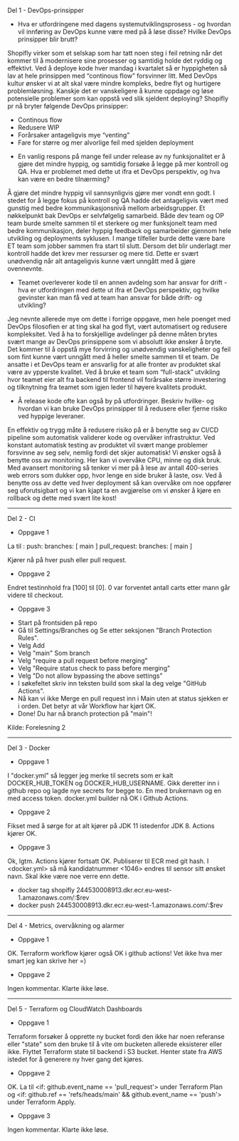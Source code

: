 Del 1 - DevOps-prinsipper

* Hva er utfordringene med dagens systemutviklingsprosess - og hvordan vil innføring av DevOps kunne være med på å løse disse? Hvilke DevOps prinsipper blir brutt?

Shopifly virker som et selskap som har tatt noen steg i feil retning når det kommer til å modernisere sine prosesser og samtidig holde det ryddig og effektivt. Ved å deploye kode hver mandag i kvartalet så er hyppigheten så lav at hele prinsippen med “continous flow” forsvinner litt. Med DevOps kultur ønsker vi at alt skal være mindre kompleks, bedre flyt og hurtigere problemløsning. Kanskje det er vanskeligere å kunne oppdage og løse potensielle problemer som kan oppstå ved slik sjeldent deploying? 
Shopifly pr nå bryter følgende DevOps prinsipper:
- Continous flow
- Redusere WIP
- Forårsaker antageligvis mye “venting” 
- Fare for større og mer alvorlige feil med sjelden deployment
 
 

* En vanlig respons på mange feil under release av ny funksjonalitet er å gjøre det mindre hyppig, og samtidig forsøke å legge på mer kontroll og QA. Hva er problemet med dette ut ifra et DevOps perspektiv, og hva kan være en bedre tilnærming?

Å gjøre det mindre hyppig vil sannsynligvis gjøre mer vondt enn godt. I stedet for å legge fokus på kontroll og QA hadde det antageligvis vært med gunstig med bedre kommunikasjonsnivå mellom arbeidsgrupper. Et nøkkelpunkt bak DevOps er selvfølgelig samarbeid. Både dev team og OP team burde smelte sammen til et sterkere og mer funksjonelt team med bedre kommunikasjon, deler hyppig feedback og samarbeider gjennom hele utvikling og deployments syklusen. I mange tilfeller burde dette være bare ET team som jobber sammen fra start til slutt. 
Dersom det blir underlagt mer kontroll hadde det krev mer ressurser og mere tid. Dette er svært unødvendig når alt antageligvis kunne vært unngått med å gjøre ovennevnte.
 
 
 
* Teamet overleverer kode til en annen avdelng som har ansvar for drift - hva er utfordringen med dette ut ifra et DevOps perspektiv, og hvilke gevinster kan man få ved at team han ansvar for både drift- og utvikling?

Jeg nevnte allerede mye om dette i forrige oppgave, men hele poenget med DevOps filosofien er at ting skal ha god flyt, vært automatisert og redusere kompleksitet. Ved å ha to forskjellige avdelinger på denne måten brytes svært mange av DevOps prinsippene som vi absolutt ikke ønsker å bryte. Det kommer til å oppstå mye forvirring og unødvendig vanskeligheter og feil som fint kunne vært unngått med å heller smelte sammen til et team. 
De ansatte i et DevOps team er ansvarlig for at alle fronter av produktet skal være av ypperste kvalitet. Ved å bruke et team som “full-stack” utvikling hvor teamet eier alt fra backend til frontend vil forårsake større investering og tilknytning fra teamet som igjen leder til høyere kvalitets produkt.
 
 
 
* Å release kode ofte kan også by på utfordringer. Beskriv hvilke- og hvordan vi kan bruke DevOps prinsipper til å redusere eller fjerne risiko ved hyppige leveraner.

En effektiv og trygg måte å redusere risiko på er å benytte seg av CI/CD pipeline som automatisk validerer kode og overvåker infrastruktur. Ved konstant automatisk testing av produktet vil svært mange problemer forsvinne av seg selv, nemlig fordi det skjer automatisk! 
Vi ønsker også å benytte oss av monitoring. Her kan vi overvåke CPU, minne og disk bruk. Med avansert monitoring så tenker vi mer på å lese av antall 400-series web errors som dukker opp, hvor lenge en side bruker å laste, osv. Ved å benytte oss av dette ved hver deployment så kan overvåke om noe oppfører seg uforutsigbart og vi kan kjapt ta en avgjørelse om vi ønsker å kjøre en rollback og dette med svært lite kost!


---------------------------------------------------------------------------------------------------------------------------------------------------------------------


Del 2 - CI

* Oppgave 1

La til :
  push:
    branches: [ main ]
  pull_request:
    branches: [ main ]

Kjører nå på hver push eller pull request.


* Oppgave 2

Endret testinnhold fra [100] til [0]. 
0 var forventet antall carts etter mann går videre til checkout.


* Oppgave 3

- Start på frontsiden på repo
- Gå til Settings/Branches og Se etter seksjonen "Branch Protection Rules".
- Velg Add
- Velg "main" Som branch
- Velg "require a pull request before merging"
- Velg "Require status check to pass before merging"
- Velg "Do not allow bypassing the above settings"
- I søkefeltet skriv inn teksten build som skal la deg velge "GitHub Actions".
- Nå kan vi ikke Merge en pull request inn i Main uten at status sjekken er i orden. Det betyr at vår Workflow har kjørt OK.
- Done! Du har nå branch protection på "main"!

Kilde: Forelesning 2

---------------------------------------------------------------------------------------------------------------------------------------------------------------------


Del 3 - Docker

* Oppgave 1

I "docker.yml" så legger jeg merke til secrets som er kalt DOCKER_HUB_TOKEN og DOCKER_HUB_USERNAME.
Gikk deretter inn i github repo og lagde nye secrets for begge to. En med brukernavn og en med access token.
docker.yml builder nå OK i Github Actions.


* Oppgave 2

Fikset med å sørge for at alt kjører på JDK 11 istedenfor JDK 8. Actions kjører OK.


* Oppgave 3

Ok, lgtm. Actions kjører fortsatt OK. Publiserer til ECR med git hash.
I <docker.yml> så må kandidatnummer <1046> endres til sensor sitt ønsket navn.
Skal ikke være noe verre enn dette.

- docker tag shopifly 244530008913.dkr.ecr.eu-west-1.amazonaws.com/<sensornavn>:$rev
- docker push 244530008913.dkr.ecr.eu-west-1.amazonaws.com/<sensornavn>:$rev


---------------------------------------------------------------------------------------------------------------------------------------------------------------------


Del 4 - Metrics, overvåkning og alarmer

* Oppgave 1

OK. Terraform workflow kjører også OK i github actions! Vet ikke hva mer smart jeg kan skrive her =)



* Oppgave 2

Ingen kommentar. Klarte ikke løse.


---------------------------------------------------------------------------------------------------------------------------------------------------------------------


Del 5 - Terraform og CloudWatch Dashboards

* Oppgave 1

Terraform forsøker å opprette ny bucket fordi den ikke har noen referanse eller "state" som den bruke til å vite
om bucketen allerede eksisterer eller ikke.
Flyttet Terraform state til backend i S3 bucket. Henter state fra AWS istedet for å generere ny hver gang det kjøres.


* Oppgave 2

OK. La til <if: github.event_name == 'pull_request'> under Terraform Plan og <if: github.ref == 'refs/heads/main' && github.event_name == 'push'> under Terraform Apply.


* Oppgave 3

Ingen kommentar. Klarte ikke løse.